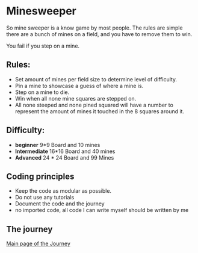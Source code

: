 # Minesweeper

So mine sweeper is a know game by most people.
  The rules are simple there are a bunch of mines on a field, and you have to remove them to win.

You fail if you step on a mine.

## Rules:

- Set amount of mines per field size to determine level of difficulty.
- Pin a mine to showcase a guess of where a mine is.
- Step on a mine to die.
- Win when all none mine squares are stepped on.
- All none steeped and none pined squared will have a number to represent the amount of mines it touched in the 8 squares around it.

## Difficulty:

- **beginner** 9*9 Board and 10 mines
- **Intermediate** 16*16 Board and 40 mines
- **Advanced** 24 * 24 Board and 99 Mines

## Coding principles

- Keep the code as modular as possible.
- Do not use any tutorials
- Document the code and the journey
- no imported code, all code I can write myself should be written by me

## The journey

[Main page of the Journey](/Journey/Main.md)
